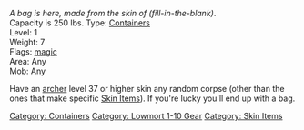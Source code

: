 *A bag is here, made from the skin of (fill-in-the-blank)*.  
Capacity is 250 lbs. Type:
[Containers](:Category:Containers.md "wikilink")  
Level: 1  
Weight: 7  
Flags: [magic](Magic_Flag.md "wikilink")  
Area: Any  
Mob: Any  

Have an [archer](:Category:Archers.md "wikilink") level 37 or higher
skin any random corpse (other than the ones that make specific [Skin
Items](:Category:Skin_Items.md "wikilink")). If you're lucky you'll end
up with a bag.

[Category: Containers](Category:_Containers "wikilink") [Category:
Lowmort 1-10 Gear](Category:_Lowmort_1-10_Gear "wikilink") [Category:
Skin Items](Category:_Skin_Items "wikilink")
